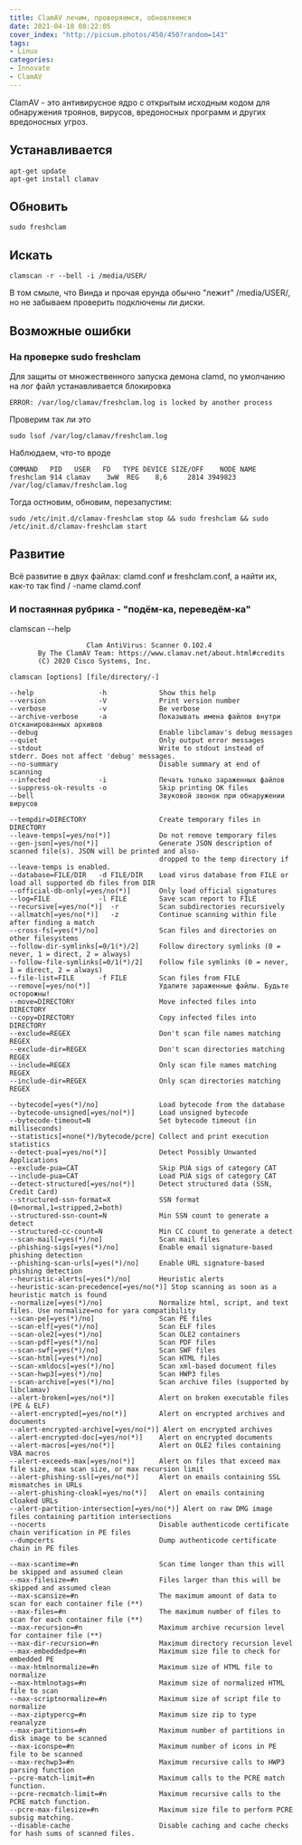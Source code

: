 ```yaml
---
title: ClamAV лечим, проверяемся, обновляемся
date: 2021-04-18 08:22:05
cover_index: "http://picsum.photos/450/450?random=143"
tags:
- Linux
categories:
- Innovate
- ClamAV
---
```




ClamAV - это антивирусное ядро ​​с открытым исходным кодом для обнаружения троянов, вирусов, вредоносных программ и других вредоносных угроз.

<!-- more -->

## Устанавливается

```
apt-get update
apt-get install clamav
```

## Обновить

```
sudo freshclam
```

## Искать

```
clamscan -r --bell -i /media/USER/
```
В том смыле, что Винда и прочая ерунда обычно "лежит" /media/USER/,
но не забываем проверить подключены ли диски.

## Возможные ошибки

### На проверке sudo freshclam

Для защиты от множественного запуска демона clamd, по умолчанию на лог файл устанавливается блокировка
```
ERROR: /var/log/clamav/freshclam.log is locked by another process
```
Проверим так ли это
```
sudo lsof /var/log/clamav/freshclam.log
```
Наблюдаем, что-то вроде
```
COMMAND   PID   USER   FD   TYPE DEVICE SIZE/OFF    NODE NAME
freshclam 914 clamav    3wW  REG    8,6     2814 3949823 /var/log/clamav/freshclam.log
```
Тогда остновим, обновим, перезапустим:
```
sudo /etc/init.d/clamav-freshclam stop && sudo freshclam && sudo /etc/init.d/clamav-freshclam start
```

## Развитие
Всё развитие в двух файлах: clamd.conf и freshclam.conf, а найти их, как-то так find / -name clamd.conf

### И постаянная рубрика - "подём-ка, переведём-ка"
clamscan --help

                       Clam AntiVirus: Scanner 0.102.4
           By The ClamAV Team: https://www.clamav.net/about.html#credits
           (C) 2020 Cisco Systems, Inc.

    clamscan [options] [file/directory/-]

    --help                -h             Show this help
    --version             -V             Print version number
    --verbose             -v             Be verbose
    --archive-verbose     -a             Показывать имена файлов внутри отсканированных архивов
    --debug                              Enable libclamav's debug messages
    --quiet                              Only output error messages
    --stdout                             Write to stdout instead of stderr. Does not affect 'debug' messages.
    --no-summary                         Disable summary at end of scanning
    --infected            -i             Печать только зараженных файлов
    --suppress-ok-results -o             Skip printing OK files
    --bell                               Звуковой звонок при обнаружении вирусов

    --tempdir=DIRECTORY                  Create temporary files in DIRECTORY
    --leave-temps[=yes/no(*)]            Do not remove temporary files
    --gen-json[=yes/no(*)]               Generate JSON description of scanned file(s). JSON will be printed and also-
                                         dropped to the temp directory if --leave-temps is enabled.
    --database=FILE/DIR   -d FILE/DIR    Load virus database from FILE or load all supported db files from DIR
    --official-db-only[=yes/no(*)]       Only load official signatures
    --log=FILE            -l FILE        Save scan report to FILE
    --recursive[=yes/no(*)]  -r          Scan subdirectories recursively
    --allmatch[=yes/no(*)]   -z          Continue scanning within file after finding a match
    --cross-fs[=yes(*)/no]               Scan files and directories on other filesystems
    --follow-dir-symlinks[=0/1(*)/2]     Follow directory symlinks (0 = never, 1 = direct, 2 = always)
    --follow-file-symlinks[=0/1(*)/2]    Follow file symlinks (0 = never, 1 = direct, 2 = always)
    --file-list=FILE      -f FILE        Scan files from FILE
    --remove[=yes/no(*)]                 Удалите зараженные файлы. Будьте осторожны!
    --move=DIRECTORY                     Move infected files into DIRECTORY
    --copy=DIRECTORY                     Copy infected files into DIRECTORY
    --exclude=REGEX                      Don't scan file names matching REGEX
    --exclude-dir=REGEX                  Don't scan directories matching REGEX
    --include=REGEX                      Only scan file names matching REGEX
    --include-dir=REGEX                  Only scan directories matching REGEX

    --bytecode[=yes(*)/no]               Load bytecode from the database
    --bytecode-unsigned[=yes/no(*)]      Load unsigned bytecode
    --bytecode-timeout=N                 Set bytecode timeout (in milliseconds)
    --statistics[=none(*)/bytecode/pcre] Collect and print execution statistics
    --detect-pua[=yes/no(*)]             Detect Possibly Unwanted Applications
    --exclude-pua=CAT                    Skip PUA sigs of category CAT
    --include-pua=CAT                    Load PUA sigs of category CAT
    --detect-structured[=yes/no(*)]      Detect structured data (SSN, Credit Card)
    --structured-ssn-format=X            SSN format (0=normal,1=stripped,2=both)
    --structured-ssn-count=N             Min SSN count to generate a detect
    --structured-cc-count=N              Min CC count to generate a detect
    --scan-mail[=yes(*)/no]              Scan mail files
    --phishing-sigs[=yes(*)/no]          Enable email signature-based phishing detection
    --phishing-scan-urls[=yes(*)/no]     Enable URL signature-based phishing detection
    --heuristic-alerts[=yes(*)/no]       Heuristic alerts
    --heuristic-scan-precedence[=yes/no(*)] Stop scanning as soon as a heuristic match is found
    --normalize[=yes(*)/no]              Normalize html, script, and text files. Use normalize=no for yara compatibility
    --scan-pe[=yes(*)/no]                Scan PE files
    --scan-elf[=yes(*)/no]               Scan ELF files
    --scan-ole2[=yes(*)/no]              Scan OLE2 containers
    --scan-pdf[=yes(*)/no]               Scan PDF files
    --scan-swf[=yes(*)/no]               Scan SWF files
    --scan-html[=yes(*)/no]              Scan HTML files
    --scan-xmldocs[=yes(*)/no]           Scan xml-based document files
    --scan-hwp3[=yes(*)/no]              Scan HWP3 files
    --scan-archive[=yes(*)/no]           Scan archive files (supported by libclamav)
    --alert-broken[=yes/no(*)]           Alert on broken executable files (PE & ELF)
    --alert-encrypted[=yes/no(*)]        Alert on encrypted archives and documents
    --alert-encrypted-archive[=yes/no(*)] Alert on encrypted archives
    --alert-encrypted-doc[=yes/no(*)]    Alert on encrypted documents
    --alert-macros[=yes/no(*)]           Alert on OLE2 files containing VBA macros
    --alert-exceeds-max[=yes/no(*)]      Alert on files that exceed max file size, max scan size, or max recursion limit
    --alert-phishing-ssl[=yes/no(*)]     Alert on emails containing SSL mismatches in URLs
    --alert-phishing-cloak[=yes/no(*)]   Alert on emails containing cloaked URLs
    --alert-partition-intersection[=yes/no(*)] Alert on raw DMG image files containing partition intersections
    --nocerts                            Disable authenticode certificate chain verification in PE files
    --dumpcerts                          Dump authenticode certificate chain in PE files

    --max-scantime=#n                    Scan time longer than this will be skipped and assumed clean
    --max-filesize=#n                    Files larger than this will be skipped and assumed clean
    --max-scansize=#n                    The maximum amount of data to scan for each container file (**)
    --max-files=#n                       The maximum number of files to scan for each container file (**)
    --max-recursion=#n                   Maximum archive recursion level for container file (**)
    --max-dir-recursion=#n               Maximum directory recursion level
    --max-embeddedpe=#n                  Maximum size file to check for embedded PE
    --max-htmlnormalize=#n               Maximum size of HTML file to normalize
    --max-htmlnotags=#n                  Maximum size of normalized HTML file to scan
    --max-scriptnormalize=#n             Maximum size of script file to normalize
    --max-ziptypercg=#n                  Maximum size zip to type reanalyze
    --max-partitions=#n                  Maximum number of partitions in disk image to be scanned
    --max-iconspe=#n                     Maximum number of icons in PE file to be scanned
    --max-rechwp3=#n                     Maximum recursive calls to HWP3 parsing function
    --pcre-match-limit=#n                Maximum calls to the PCRE match function.
    --pcre-recmatch-limit=#n             Maximum recursive calls to the PCRE match function.
    --pcre-max-filesize=#n               Maximum size file to perform PCRE subsig matching.
    --disable-cache                      Disable caching and cache checks for hash sums of scanned files.
